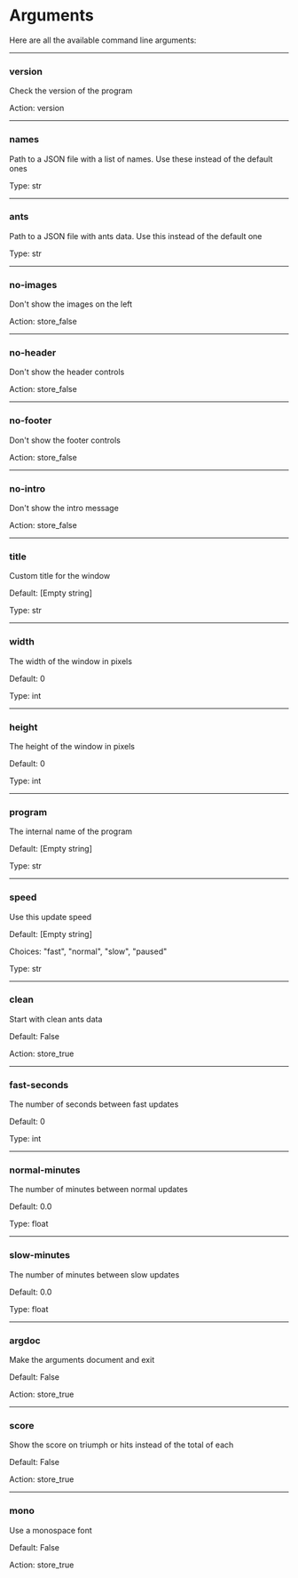 # Arguments

Here are all the available command line arguments:

---

### version

Check the version of the program

Action: version

---

### names

Path to a JSON file with a list of names. Use these instead of the default ones

Type: str

---

### ants

Path to a JSON file with ants data. Use this instead of the default one

Type: str

---

### no-images

Don't show the images on the left

Action: store_false

---

### no-header

Don't show the header controls

Action: store_false

---

### no-footer

Don't show the footer controls

Action: store_false

---

### no-intro

Don't show the intro message

Action: store_false

---

### title

Custom title for the window

Default: [Empty string]

Type: str

---

### width

The width of the window in pixels

Default: 0

Type: int

---

### height

The height of the window in pixels

Default: 0

Type: int

---

### program

The internal name of the program

Default: [Empty string]

Type: str

---

### speed

Use this update speed

Default: [Empty string]

Choices: "fast", "normal", "slow", "paused"

Type: str

---

### clean

Start with clean ants data

Default: False

Action: store_true

---

### fast-seconds

The number of seconds between fast updates

Default: 0

Type: int

---

### normal-minutes

The number of minutes between normal updates

Default: 0.0

Type: float

---

### slow-minutes

The number of minutes between slow updates

Default: 0.0

Type: float

---

### argdoc

Make the arguments document and exit

Default: False

Action: store_true

---

### score

Show the score on triumph or hits instead of the total of each

Default: False

Action: store_true

---

### mono

Use a monospace font

Default: False

Action: store_true
